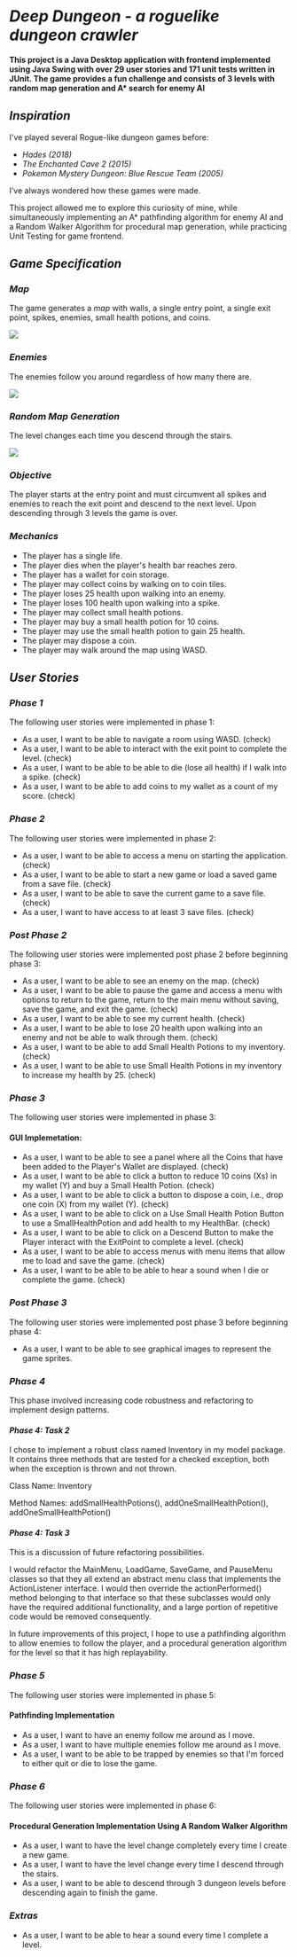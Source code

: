 # ***Deep Dungeon - a roguelike dungeon crawler***

**This project is a Java Desktop application with frontend implemented using Java Swing with over 29 user stories and 171 unit tests written in JUnit. The game provides a fun challenge and consists of 3 levels with random map generation and A\* search for enemy AI**

## *Inspiration*

I've played several Rogue-like dungeon games before:

- *Hades (2018)*
- *The Enchanted Cave 2 (2015)*
- *Pokemon Mystery Dungeon: Blue Rescue Team (2005)*

I’ve always wondered how these games were made. 

This project allowed me to explore this curiosity 
of mine, while simultaneously implementing an A* pathfinding algorithm for enemy AI and
a Random Walker Algorithm for procedural map generation, while practicing Unit Testing for game frontend.

## *Game Specification*
### *Map*
The game generates a *map* with walls, a single entry point, a single exit point, spikes, enemies,
small health potions, and coins.

![](GameMapImage.png)

### *Enemies*

The enemies follow you around regardless of how many there are.

![](EnemiesFollowYouAround.gif)

### *Random Map Generation*

The level changes each time you descend through the stairs.

![](LevelChangesEachTime.gif)
 
### *Objective*
The player starts at the entry point and must circumvent all spikes and enemies to reach the exit point 
and descend to the next level. Upon descending through 3 levels the game is over.  

### *Mechanics*
- The player has a single life.
- The player dies when the player's health 
bar reaches zero.
- The player has a wallet for coin storage.
- The player may collect coins by walking on to coin tiles.
- The player loses 25 health upon walking into an enemy.
- The player loses 100 health upon walking into a spike.
- The player may collect small health potions.
- The player may buy a small health potion for 10 coins.
- The player may use the small health potion to gain 25 health.
- The player may dispose a coin.
- The player may walk around the map using WASD.

## *User Stories*
### *Phase 1*
The following user stories were implemented in phase 1:

- As a user, I want to be able to navigate a room using WASD. (check)
- As a user, I want to be able to interact with the exit point to complete the level. (check) 
- As a user, I want to be able to be able to die (lose all health) if I walk into a spike. (check)  
- As a user, I want to be able to add coins to my wallet as a count of my score. (check)

### *Phase 2*
The following user stories were implemented in phase 2:

- As a user, I want to be able to access a menu on starting the application. (check)
- As a user, I want to be able to start a new game or load a saved game from a save file. (check)
- As a user, I want to be able to save the current game to a save file. (check)
- As a user, I want to have access to at least 3 save files. (check)

### *Post Phase 2*
The following user stories were implemented post phase 2 before beginning phase 3:

- As a user, I want to be able to see an enemy on the map. (check)
- As a user, I want to be able to pause the game and access a menu with options to
  return to the game, return to the main menu without saving, save the
  game, and exit the game. (check)
- As a user, I want to be able to see my current health. (check)
- As a user, I want to be able to lose 20 health upon walking into an enemy 
  and not be able to walk through them. (check)
- As a user, I want to be able to add Small Health Potions to my inventory. (check)
- As a user, I want to be able to use Small Health Potions in my inventory to increase my health by 25. (check)

### *Phase 3*
The following user stories were implemented in phase 3:
#### GUI Implemetation:
- As a user, I want to be able to see a panel where all the Coins that have been
   added to the Player's Wallet are displayed. (check)
- As a user, I want to be able to click a button to reduce 10 coins (Xs) in my wallet (Y) and buy a Small Health Potion. 
   (check)
- As a user, I want to be able to click a button to dispose a coin, i.e., drop one coin (X) from my wallet (Y). (check)
- As a user, I want to be able to click on a Use Small Health Potion Button to use a SmallHealthPotion and 
   add health to my HealthBar. (check)
- As a user, I want to be able to click on a Descend Button to make the Player interact
   with the ExitPoint to complete a level. (check)
- As a user, I want to be able to access menus with menu items that allow me
   to load and save the game. (check)
- As a user, I want to be able to be able to hear a sound when I die or complete the game. (check)

### *Post Phase 3*
The following user stories were implemented post phase 3 before beginning phase 4:
- As a user, I want to be able to see graphical images to represent the game sprites. 

### *Phase 4*
This phase involved increasing code robustness and refactoring to implement design patterns.

#### *Phase 4: Task 2*
I chose to implement a robust class named Inventory in my model package. It contains 
three methods that are tested for a checked exception, both when the exception is thrown and not thrown.

Class Name: Inventory

Method Names: addSmallHealthPotions(), addOneSmallHealthPotion(), addOneSmallHealthPotion()

#### *Phase 4: Task 3*
This is a discussion of future refactoring possibilities. 

I would refactor the MainMenu, LoadGame, SaveGame, and PauseMenu classes so that they all extend
an abstract menu class that implements the ActionListener interface. I would then override
the actionPerformed() method belonging to that interface so that these subclasses would only have
the required additional functionality, and a large portion of repetitive code would be removed consequently. 

In future improvements of this project, I hope to use a pathfinding algorithm to allow enemies to follow the player, and
a procedural generation algorithm for the level so that it has high replayability.

### *Phase 5*
The following user stories were implemented in phase 5:
#### **Pathfinding Implementation**
- As a user, I want to have an enemy follow me around as I move.
- As a user, I want to have multiple enemies follow me around as I move.
- As a user, I want to be able to be trapped by enemies so that I'm forced to either quit or die to lose the game.

### *Phase 6*
The following user stories were implemented in phase 6:
#### **Procedural Generation Implementation Using A Random Walker Algorithm**
- As a user, I want to have the level change completely every time I create a new game.
- As a user, I want to have the level change every time I descend through the stairs.
- As a user, I want to be able to descend through 3 dungeon levels before descending again to finish the game.

### *Extras*
- As a user, I want to be able to hear a sound every time I complete a level.
